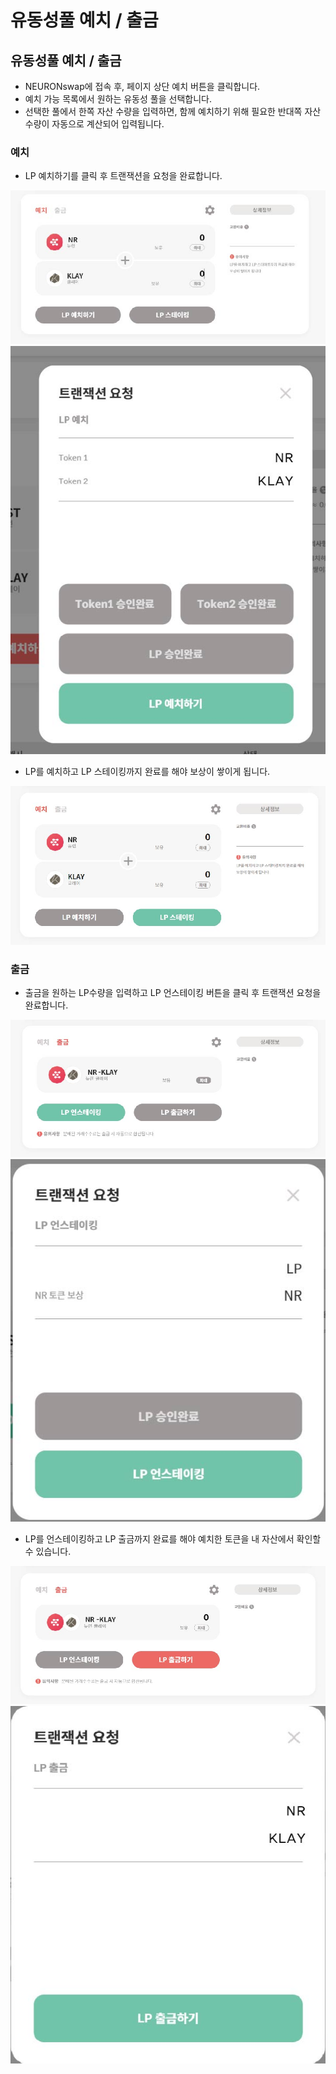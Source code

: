 # 유동성풀 예치 / 출금

## 유동성풀 예치 / 출금

* NEURONswap에 접속 후, 페이지 상단 예치 버튼을 클릭합니다.
* 예치 가능 목록에서 원하는 유동성 풀을 선택합니다.
* 선택한 풀에서 한쪽 자산 수량을 입력하면, 함께 예치하기 위해 필요한 반대쪽 자산 수량이 자동으로 계산되어 입력됩니다.

### 예치

* LP 예치하기를 클릭 후 트랜잭션을 요청을 완료합니다.

![](../.gitbook/assets/무제-1-01.jpg) ![](../.gitbook/assets/무제-1-02.jpg)

* LP를 예치하고 LP 스테이킹까지 완료를 해야 보상이 쌓이게 됩니다.

![](<../.gitbook/assets/무제-1-03 (1).jpg>)

### 출금

* 출금을 원하는 LP수량을 입력하고 LP 언스테이킹 버튼을 클릭 후 트랜잭션 요청을 완료합니다.

![](../.gitbook/assets/무제-1-04.jpg) ![](../.gitbook/assets/무제-1-06.jpg)

* LP를 언스테이킹하고 LP 출금까지 완료를 해야 예치한 토큰을 내 자산에서 확인할 수 있습니다.

![](../.gitbook/assets/무제-1-08.jpg) ![](../.gitbook/assets/무제-1-09.jpg)
